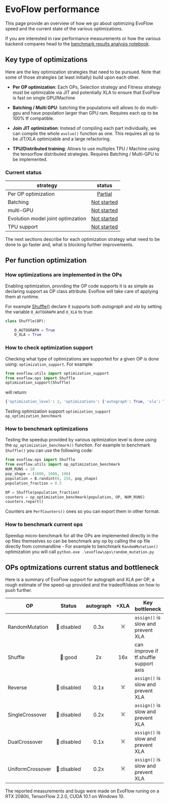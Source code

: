 # EvoFlow performance

This page provide an overview of how we go about optimizing EvoFlow speed and the
current state of the various optimizations.

If you are interested in raw performance measurements or how the various
backend compares head to the [benchmark results analysis notebook](https://github.com/google-research/evoflow/blob/master/benchmark/benchmark_analysis.ipynb).

## Key type of optimizations

Here are the key optimization strategies that need to be pursued. Note that
some of those strategies (at least initially) build upon each other.

- **Per OP optimization**: Each OPs, Selection strategy and Fitness strategy must be optimizable
  via JIT and potentially XLA to ensure that EvoFlow is fast on single GPU/Machine

- **Batching / Multi GPU**: batching the populations will allows to do multi-gpu and have population
  larger than GPU ram. Requires each op to be 100% tf compatible.

- **Join JIT optimization**: Instead of compiling each part individually, we can compile the whole
  `evolve()` function as one. This requires all op to be JIT/XLA optimizable and a large refactoring.

- **TPU/Distributed training**: Allows to use multiples TPU / Machine using the tensorflow distributed
  strategies. Requires Batching / Multi-GPU to be implemented.

### Current status

| strategy                          |                               status                                |
| --------------------------------- | :-----------------------------------------------------------------: |
| Per OP optimization               |  [Partial](https://github.com/google-research/evoflow/projects/1)   |
| Batching                          | [Not started](https://github.com/google-research/evoflow/issues/42) |
| multi-GPU                         | [Not started](https://github.com/google-research/evoflow/issues/43) |
| Evolution model joint optimzation | [Not started](https://github.com/google-research/evoflow/issues/50) |
| TPU support                       | [Not started](https://github.com/google-research/evoflow/issues/44) |

The next sections describe for each optimization strategy what need to be done to
go faster and, what is blocking further improvements.

## Per function optimization

### How optimizations are implemented in the OPs

Enabling optimization, providing the OP code supports it is as simple as declaring
support as OP class attribute. Evoflow will take care of applying them at runtime.

For example [Shuffle()](https://github.com/google-research/evoflow/blob/master/evoflow/ops/shuffle.py)
declare it supports both *autograph* and *xla* by setting the variable `O_AUTOGRAPH`
and `O_XLA` to true:

```python
class Shuffle(OP):

    O_AUTOGRAPH = True
    O_XLA = True
```

### How to check optimization support

Checking what type of optimizations are supported for a given OP
is done using: `optimization_support`. For example:

```python
from evoflow.utils import optimization_support
from evoflow.ops import Shuffle
optimization_support(Shuffle)
```

will return:

```python
{'optimization_level': 2, 'optimizations': {'autograph': True, 'xla': True}}
```

Testing optimization support
`optimization_support`
`op_optimization_benchmark`

### How to benchmark optimizations

Testing the speedup provided by various optimization level is done using the
`op_optimization_benchmark()` function. For example to benchmark `Shuffle()`
you can use the following code:

```python
from evoflow.ops import Shuffle
from evoflow.utils import op_optimization_benchmark
NUM_RUNS = 10
pop_shape = (1000, 1000, 100)
population = B.randint(0, 256, pop_shape)
population_fraction = 0.5

OP = Shuffle(population_fraction)
counters = op_optimization_benchmark(population, OP, NUM_RUNS)
counters.report()
```

Counters are `PerfCounters()` ones so you can export them in other format.

### How to benchmark current ops

Speedup micro-benchmark for all the OPs are implemented directly in the op
files themselves so can be benchmark any op by calling the op file directly
from commandline - For example to benchmark `RandomMutation()` optimization you
will call `python.exe .\evoflow\ops\random_mutation.py`

## OPs optmizations current status and bottleneck

Here is a summary of EvoFlow support for autograph and XLA per OP, a rough
estimate of the speed-up provided and the tradeoff/ideas on how to push further.

| OP               |   Status   | autograph | +XLA  | Key bottleneck                         |
| ---------------- | :--------: | :-------: | :---: | -------------------------------------- |
| RandomMutation   | 🐢:disabled |   0.3x    |   ☠️   | `assign()` is slow and prevent XLA     |
| Shuffle          |   🐇:good   |    2x     |  16x  | can improve if tf.shuffle support axis |
| Reverse          | 🐢:disabled |   0.1x    |   ☠️   | `assign()` is slow and prevent XLA     |
| SingleCrossover  | 🐢:disabled |   0.2x    |   ☠️   | `assign()` is slow and prevent XLA     |
| DualCrossover    | 🐢:disabled |   0.1x    |   ☠️   | `assign()` is slow and prevent XLA     |
| UniformCrossover | 🐢:disabled |   0.2x    |   ☠️   | `assign()` is slow and prevent XLA     |

The reported measurements and bugs were made on EvoFlow runing on a RTX 2080ti,
TensorFlow 2.2.0, CUDA 10.1 on Windows 10.
